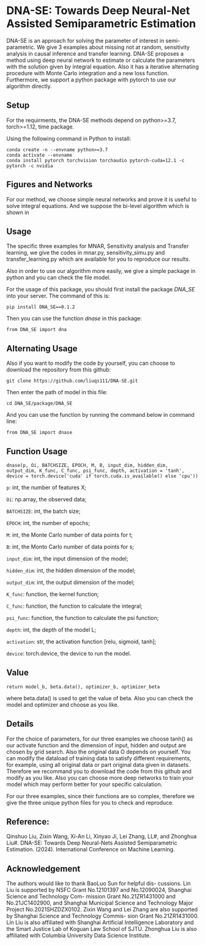 # DNA-SE: Towards Deep Neural-Net Assisted Semiparametric Estimation

DNA-SE is an approach for solving the parameter of interest in semi-parametric. We give 3 examples about missing not at random, sensitivity analysis in causal inference and transfer learning. DNA-SE proposes a method using deep neural network to estimate or calculate the parameters with the solution given by integral equation. Also it has a iterative alternating procedure with Monte Carlo integration and a new loss function. Furthermore, we support a python package with pytorch to use our algorithm directly.

## Setup

For the requirments, the DNA-SE methods depend on python>=3.7, torch>=1.12, time package.

Using the following command in Python to install:

```
conda create -n --envname python>=3.7
conda activate --envname
conda install pytorch torchvision torchaudio pytorch-cuda=12.1 -c pytorch -c nvidia
```

## Figures and Networks

For our method, we choose simple neural networks and prove it is useful to solve integral equations. And we suppose the bi-level algorithm which is shown in 

## Usage

The specific three examples for MNAR, Sensitivity analysis and Transfer learning, we give the codes in mnar.py, sensitivity_simu.py and transfer_learning.py which are available for you to reproduce our results.

Also in order to use our algorithm more easily, we give a simple package in python and you can check the file model.

For the usage of this package, you should first install the package *DNA_SE* into your server. The command of this is:

```
pip install DNA_SE==0.1.2
```
Then you can use the function *dnase* in this package:
```
from DNA_SE import dna
```
## Alternating Usage
Also if you want to modify the code by yourself, you can choose to download the repository from this github:
```
git clone https://github.com/liuqs111/DNA-SE.git
```
Then enter the path of model in this file:
```
cd DNA_SE/package/DNA_SE
```
And you can use the function by running the command below in command line:
```
from DNA_SE import dnase
```
## Function Usage
```
dnase(p, Oi, BATCHSIZE, EPOCH, M, B, input_dim, hidden_dim, output_dim, K_func, C_func, psi_func, depth, activation = 'tanh', device = torch.device('cuda' if torch.cuda.is_available() else 'cpu'))
```
`p`: int, the number of features X;

`Oi`: np.array, the observed data;

`BATCHSIZE`: int, the batch size;

`EPOCH`: int, the number of epochs;

`M`: int, the Monte Carlo number of data points for t;

`B`: int, the Monto Carlo number of data points for s;

`input_dim`: int, the input dimension of the model;

`hidden_dim`: int, the hidden dimension of the model;

`output_dim`: int, the output dimension of the model;

`K_func`: function, the kernel function;

`C_func`: function, the function to calculate the integral;

`psi_func`: function, the function to calculate the psi function;

`depth`: int, the depth of the model L;

`activation`: str, the activation function [relu, sigmoid, tanh];

`device`: torch.device, the device to run the model.
## Value
```
return model_b, beta.data(), optimizer_b, optimizer_beta
```
where beta.data() is used to get the value of beta. Also you can check the model and optimizer and choose as you like.
## Details
For the choice of parameters, for our three examples we choose tanh() as our activate function and the dimension of input, hidden and output are chosen by grid search. Also the original data O depends on yourself. You can modify the dataload of training data to satisfy different requirements, for example, using all original data or part original data given in datasets. Therefore we recommand you to download the code from this github and modify as you like. Also you can choose more deep networks to train your model which may perform better for your specific calculation.

For our three examples, since their functions are so complex, therefore we give the three unique python files for you to check and reproduce.
## Reference:
Qinshuo Liu, Zixin Wang, Xi-An Li, Xinyao Ji, Lei Zhang, LL#, and Zhonghua Liu#. DNA-SE: Towards Deep Neural-Nets Assisted Semiparametric Estimation. (2024). International Conference on Machine Learning.
## Acknowledgement
The authors would like to thank BaoLuo Sun for helpful dis-
cussions. Lin Liu is supported by NSFC Grant No.12101397
and No.12090024, Shanghai Science and Technology Com-
mission Grant No.21ZR1431000 and No.21JC1402900, and
Shanghai Municipal Science and Technology Major Project
No.2021SHZDZX0102. Zixin Wang and Lei Zhang are also
supported by Shanghai Science and Technology Commis-
sion Grant No.21ZR1431000. Lin Liu is also affiliated with
Shanghai Artificial Intelligence Laboratory and the Smart
Justice Lab of Koguan Law School of SJTU. Zhonghua Liu
is also affiliated with Columbia University Data Science
Institute.
